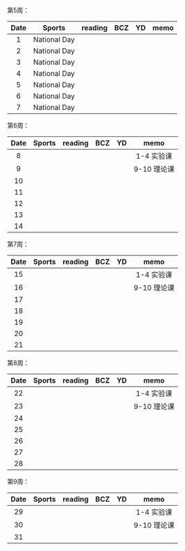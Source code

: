 第5周：

| Date  | Sports | reading | BCZ | YD | memo | 
| :---: | :---: | :---: | :---: | :---: | :---: | 
| 1 | National Day |  |  |  |  | 
| 2 | National Day |  |  |  |  | 
| 3 | National Day |  |  |  |  | 
| 4 | National Day |  |  |  |  | 
| 5 | National Day |  |  |  |  | 
| 6 | National Day |  |  |  |  | 
| 7 | National Day |  |  |  |  | 

第6周：

| Date  | Sports | reading | BCZ | YD | memo | 
| :---: | :---: | :---: | :---: | :---: | :---: | 
| 8 |  |  |  |  | 1-4  实验课 | 
| 9 |  |  |  |  | 9-10 理论课 |   
| 10 |  |  |  |  |  | 
| 11 |  |  |  |  |  | 
| 12 |  |  |  |  |  | 
| 13 |  |  |  |  |  | 
| 14 |  |  |  |  |  | 

第7周：

| Date  | Sports | reading | BCZ | YD | memo | 
| :---: | :---: | :---: | :---: | :---: | :---: | 
| 15 |  |  |  |  | 1-4  实验课 | 
| 16 |  |  |  |  | 9-10 理论课 | 
| 17 |  |  |  |  |  | 
| 18 |  |  |  |  |  | 
| 19 |  |  |  |  |  |   
| 20 |  |  |  |  |  | 
| 21 |  |  |  |  |  | 

第8周：

| Date  | Sports | reading | BCZ | YD | memo | 
| :---: | :---: | :---: | :---: | :---: | :---: | 
| 22 |  |  |  |  | 1-4  实验课 | 
| 23 |  |  |  |  | 9-10 理论课 | 
| 24 |  |  |  |  |  | 
| 25 |  |  |  |  |  | 
| 26 |  |  |  |  |  | 
| 27 |  |  |  |  |  | 
| 28 |  |  |  |  |  | 

第9周：

| Date  | Sports | reading | BCZ | YD | memo | 
| :---: | :---: | :---: | :---: | :---: | :---: | 
| 29 |  |  |  |  | 1-4  实验课 |  
| 30 |  |  |  |  | 9-10 理论课 | 
| 31 |  |  |  |  |  | 
